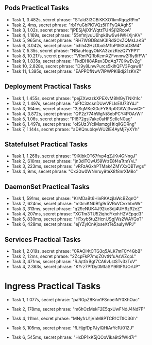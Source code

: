 ## Pods Practical Tasks
-  Task 1, 3.482s, secret phrase: "STald3I3CBiKKXO1kmRqqzRPm"
-  Task 2, 4ms, secret phrase: "rb1YuGbPlOVQz5i11FyQAAghS"
-  Task 3, 1.02s, secret phrase: "jPESjAjiXhWqtzTU4Sj12RcoA"
-  Task 4, 1.169s, secret phrase: "55nfmjvuU6hpk8w9wHWHXjnKV"
-  Task 5, 965ms, secret phrase: "RH7WGDBdaK3lRdSOxZQMsLaKS"
-  Task 6, 3.042s, secret phrase: "ixhh42HzObo5M1bPtI6XoD8M4"
-  Task 7, 5.35s, secret phrase: "NBauHogyOkKA3zdzKezQ7YPP1"
-  Task 8, 10.217s, secret phrase: "VRmPQRbKemXZFvnmw2RIy8fFW"
-  Task 9, 1.835s, secret phrase: "FkdDHi8ARev3DdAq770KwEv2g"
-  Task 10, 2.828s, secret phrase: "D9y8LnwPurcs5kihQFV3Pqaw8"
-  Task 11, 1.395s, secret phrase: "EAPPDfNwV7lPWPKlBdj21zKVZ"

## Deployment Practical Tasks

-  Task 1, 1.455s, secret phrase: "pejZXwzzkXPEXvM8MGyTNKh1c"
-  Task 2, 1.497s, secret phrase: "bFfC3zcsnDUwVFLIsElU73YdJ"
-  Task 3, 164ms, secret phrase: "3jSqMKeX0cFY8Rp0GAWj3wwCF"
-  Task 4, 3.872s, secret phrase: "QP2z774hWgNt8ebPCY4POArWl"
-  Task 5, 1.06s, secret phrase: "Pl8P2gsj7ake0aHFSeIIeN0ag"
-  Task 6, 1.497s, secret phrase: "oISUz3YcIMsmzgHtIqiIGDRng"
-  Task 7, 1.144s, secret phrase: "aDKQnublqvWU2lE4AyMj7yXYh"

## Statefulset Practical Tasks

-  Task 1, 1.268s, secret phrase: "9iXlbkOT67fvp4qZJKt4GNngJ"
-  Task 2, 610ms, secret phrase: "jn3dlTOwU59WtrE8f4aTtmYvL"
-  Task 3, 223ms, secret phrase: "vRFzAGxhPTMak4ZMYXxQBTwgs"
-  Task 4, 9ms, secret phrase: "Cx30w0WNnruy9teX8f8nrXM8o"

## DaemonSet Practical Tasks
-  Task 1, 591ms, secret phrase: "KrMDaBt6HinRKAzjIaWcBZqnO"
-  Task 2, 624ms, secret phrase: "m0miKNbBfg9r5VRoVCvxhbnWr"
-  Task 3, 313ms, secret phrase: "q29eNUK4J92ke3dj4UH6z92eZ"
-  Task 4, 207ms, secret phrase: "XCTm3TU52iqhdYxxhH2VEpqd3"
-  Task 5, 830ms, secret phrase: "HTxyb5tuZHcnUSgjWs2WAYQoT"
-  Task 6, 428ms, secret phrase: "ejYZylCnKjoseXtTe5auIyWPJ"


## Services Practical Tasks
-  Task 1, 2.019s, secret phrase: "0RAOI4tCTG3q5ALK7mF0Y4GbB"
-  Task 2, 12ms, secret phrase: "2ZcpFkP7mqZOvtNfuAsViZcpL"
-  Task 3, 471ms, secret phrase: "RJqtGrBgf7CA6vLstSTv3zToV"
-  Task 4, 2.363s, secret phrase: "KYrz7PfDy0MfaSY9RtFfUOrUP"

# Ingress Practical Tasks

- Task 1, 1.077s, secret phrase: "paROpZ8Knn1FSnoeiNY0XhOac"
- Task 2, 178ms, secret phrase: "m6hOzMskF2E5qxUwFNdJ4Nd7F"

- Task 4, 111ms, secret phrase: "MNyfrU1jVnM8PTCR1CTtIC3Gh"
- Task 5, 105ms, secret phrase: "fLHjgfDpPJylQHiArYc1U01ZJ"
- Task 6, 545ms, secret phrase: "HxDP1xK5jQOoVika9tSfWId7r"
